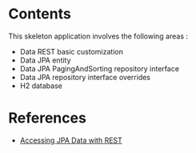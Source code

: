 # Contents
This skeleton application involves the following areas :

* Data REST basic customization
* Data JPA entity
* Data JPA PagingAndSorting repository interface
* Data JPA repository interface overrides
* H2 database

# References
* [Accessing JPA Data with REST](https://spring.io/guides/gs/accessing-data-rest/)

